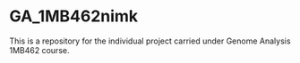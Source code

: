 # GA_1MB462nimk
This is a repository for the individual project carried under Genome Analysis 1MB462 course.  
